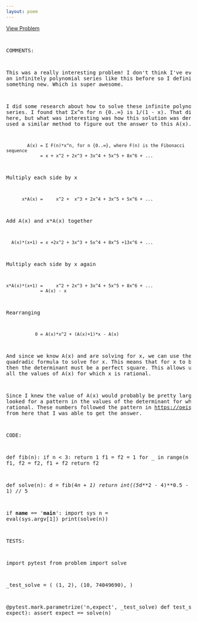 ```yaml
---
layout: poem
---
```



<html><head><title>Euler - Problem 137</title>
<p><a href="http://projecteuler.net/problem=137" target="_blank">View Problem</a></p>
<pre>

COMMENTS:

This was a really interesting problem!  I don't think I've ever solved an
infinitely polynomial series like this before so I definitely learned something
new.  Which is super awesome.

I did some research about how to solve these infinite polynomial series.  I
found that Σx^n for n {0..∞} is 1/(1 - x).  That didn't apply here, but what
was interesting was how this solution was derived.  I then used a similar
method to figure out the answer to this A(x).

            A(x) = Σ F(n)*x^n, for n {0..∞}, where F(n) is the Fibonacci sequence
                 = x + x^2 + 2x^3 + 3x^4 + 5x^5 + 8x^6 + ...

Multiply each side by x

          x*A(x) =     x^2 +  x^3 + 2x^4 + 3x^5 + 5x^6 + ...

Add A(x) and x*A(x) together

      A(x)*(x+1) = x +2x^2 + 3x^3 + 5x^4 + 8x^5 +13x^6 + ...

Multiply each side by x again

    x*A(x)*(x+1) =     x^2 + 2x^3 + 3x^4 + 5x^5 + 8x^6 + ...
                 = A(x) - x

Rearranging

               0 = A(x)*x^2 + (A(x)+1)*x - A(x)

And since we know A(x) and are solving for x, we can use the quadradic formula
to solve for x.  This means that for x to be rational, then the determinant
must be a perfect square.  This allows us to find all the values of A(x) for
which x is rational.

Since I knew the value of A(x) would probably be pretty large, I looked for a
pattern in the values of the determinant for which x was rational.  These
numbers followed the pattern in https://oeis.org/A033889.  It was from here
that I was able to get the answer.


CODE:

def fib(n):
    if n < 3:
        return 1
    f1 = f2 = 1
    for _ in range(n - 2):
        f1, f2 = f2, f1 + f2
    return f2

def solve(n):
    d = fib(4*n + 1)
    return int((5*d**2 - 4)**0.5 - 1) // 5

if __name__ == '__main__':
    import sys
    n = eval(sys.argv[1])
    print(solve(n))


TESTS:

import pytest
from problem import solve

_test_solve = (
        (1, 2),
        (10, 74049690),
)

@pytest.mark.parametrize('n,expect', _test_solve)
def test_solve(n, expect):
    assert expect == solve(n)

</pre></body></html>
